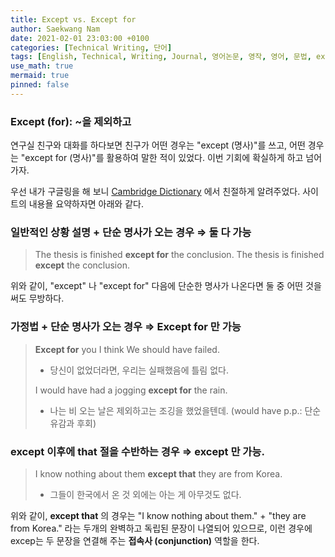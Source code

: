 ```yaml
---
title: Except vs. Except for
author: Saekwang Nam
date: 2021-02-01 23:03:00 +0100
categories: [Technical Writing, 단어]
tags: [English, Technical, Writing, Journal, 영어논문, 영작, 영어, 문법, except, except for]
use_math: true
mermaid: true
pinned: false
---
```


### Except (for): ~을 제외하고
연구실 친구와 대화를 하다보면 친구가 어떤 경우는 "except (명사)"를 쓰고, 어떤 경우는 "except for (명사)"를 활용하여 말한 적이 있었다. 이번 기회에 확실하게 하고 넘어가자.

우선 내가 구글링을 해 보니 [Cambridge Dictionary](https://dictionary.cambridge.org/grammar/british-grammar/except-or-except-for) 에서 친절하게 알려주었다. 사이트의 내용욜 요약하자면 아래와 같다.

### 일반적인 상황 설명 + 단순 명사가 오는 경우 $\Rightarrow$ 둘 다 가능
> The thesis is finished **except for** the conclusion.
> The thesis is finished **except** the conclusion.

위와 같이, "except" 나 "except for" 다음에 단순한 명사가 나온다면 둘 중 어떤 것을 써도 무방하다.

### 가정법 + 단순 명사가 오는 경우 $\Rightarrow$ Except for 만 가능
> **Except for** you I think We should have failed.
> - 당신이 없었더라면, 우리는 실패했음에 틀림 없다.
> 
> I would have had a jogging **except for** the rain.
> - 나는 비 오는 날은 제외하고는 조깅을 했었을텐데. (would have p.p.: 단순 유감과 후회)

### except 이후에 that 절을 수반하는 경우 $\Rightarrow$ except 만 가능.
> I know nothing about them **except that** they are from Korea.
> - 그들이 한국에서 온 것 외에는 아는 게 아무것도 없다. 

위와 같이, **except that** 의 경우는 "I know nothing about them." + "they are from Korea." 라는 두개의 완벽하고 독립된 문장이 나열되어 있으므로, 이런 경우에 excep는 두 문장을 연결해 주는 **접속사 (conjunction)** 역할을 한다.